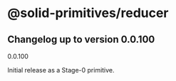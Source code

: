 # @solid-primitives/reducer

## Changelog up to version 0.0.100

0.0.100

Initial release as a Stage-0 primitive.


